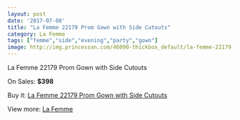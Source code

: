 ```yaml
---
layout: post
date: '2017-07-08'
title: "La Femme 22179 Prom Gown with Side Cutouts"
category: La Femme
tags: ["femme","side","evening","party","gown"]
image: http://img.princessan.com/46090-thickbox_default/la-femme-22179-prom-gown-with-side-cutouts.jpg
---
```

La Femme 22179 Prom Gown with Side Cutouts

On Sales: **$398**
<a href="https://www.princessan.com/en/la-femme/21151-la-femme-22179-prom-gown-with-side-cutouts.html"><amp-img layout="responsive" width="600" height="600" src="//img.princessan.com/46090-thickbox_default/la-femme-22179-prom-gown-with-side-cutouts.jpg" alt="La Femme 22179 Prom Gown with Side Cutouts 0" /></a>
<a href="https://www.princessan.com/en/la-femme/21151-la-femme-22179-prom-gown-with-side-cutouts.html"><amp-img layout="responsive" width="600" height="600" src="//img.princessan.com/46094-thickbox_default/la-femme-22179-prom-gown-with-side-cutouts.jpg" alt="La Femme 22179 Prom Gown with Side Cutouts 1" /></a>
<a href="https://www.princessan.com/en/la-femme/21151-la-femme-22179-prom-gown-with-side-cutouts.html"><amp-img layout="responsive" width="600" height="600" src="//img.princessan.com/46093-thickbox_default/la-femme-22179-prom-gown-with-side-cutouts.jpg" alt="La Femme 22179 Prom Gown with Side Cutouts 2" /></a>
<a href="https://www.princessan.com/en/la-femme/21151-la-femme-22179-prom-gown-with-side-cutouts.html"><amp-img layout="responsive" width="600" height="600" src="//img.princessan.com/46092-thickbox_default/la-femme-22179-prom-gown-with-side-cutouts.jpg" alt="La Femme 22179 Prom Gown with Side Cutouts 3" /></a>
<a href="https://www.princessan.com/en/la-femme/21151-la-femme-22179-prom-gown-with-side-cutouts.html"><amp-img layout="responsive" width="600" height="600" src="//img.princessan.com/46091-thickbox_default/la-femme-22179-prom-gown-with-side-cutouts.jpg" alt="La Femme 22179 Prom Gown with Side Cutouts 4" /></a>

Buy it: [La Femme 22179 Prom Gown with Side Cutouts](https://www.princessan.com/en/la-femme/21151-la-femme-22179-prom-gown-with-side-cutouts.html "La Femme 22179 Prom Gown with Side Cutouts")

View more: [La Femme](https://www.princessan.com/en/28-la-femme "La Femme")